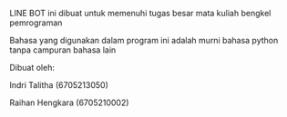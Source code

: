 LINE BOT ini dibuat untuk memenuhi tugas besar mata kuliah bengkel pemrograman

Bahasa yang digunakan dalam program ini adalah murni bahasa python tanpa campuran bahasa lain

Dibuat oleh:

Indri Talitha (6705213050)

Raihan Hengkara (6705210002)
